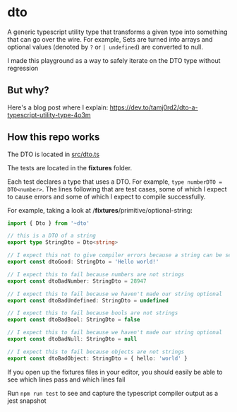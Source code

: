 # dto

A generic typescript utility type that transforms a given type into something that can go over the wire. For example, Sets are turned into arrays and optional values (denoted by `?` or `| undefined`) are converted to null.

I made this playground as a way to safely iterate on the DTO type without regression

## But why?

Here's a blog post where I explain: https://dev.to/tamj0rd2/dto-a-typescript-utility-type-4o3m

## How this repo works

The DTO is located in [src/dto.ts](./src/dto.ts)

The tests are located in the __fixtures__ folder.

Each test declares a type that uses a DTO. For example, `type numberDTO = DTO<number>`. The lines following that are test cases, some of which I expect to cause errors and some of which I expect to compile successfully.

For example, taking a look at /__fixtures__/primitive/optional-string:

```typescript
import { Dto } from '~dto'

// this is a DTO of a string
export type StringDto = Dto<string>

// I expect this not to give compiler errors because a string can be sent over the wire without any transformations
export const dtoGood: StringDto = 'Hello world!'

// I expect this to fail because numbers are not strings
export const dtoBadNumber: StringDto = 28947

// I expect this to fail because we haven't made our string optional
export const dtoBadUndefined: StringDto = undefined

// I expect this to fail because bools are not strings
export const dtoBadBool: StringDto = false

// I expect this to fail because we haven't made our string optional
export const dtoBadNull: StringDto = null

// I expect this to fail because objects are not strings
export const dtoBadObject: StringDto = { hello: 'world' }
```

If you open up the fixtures files in your editor, you should easily be able to see which lines pass and which lines fail

Run `npm run test` to see and capture the typescript compiler output as a jest snapshot
